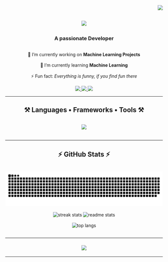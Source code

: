 <!-- Visitor Badge -->
<img align="right" src="https://visitor-badge.laobi.icu/badge?page_id=salesp07.salesp07" />

<!-- Intro Title -->
<h1 align="center">
  <img src="https://readme-typing-svg.herokuapp.com/?font=Righteous&size=35&center=true&vCenter=true&width=500&height=70&duration=4000&lines=Hi+There!+👋;+I'm+Md+Sanzid!" />
</h1>

<h3 align="center">A passionate Developer</h3>

<br/>

<!-- About -->
<div align="center">
  🔭 I’m currently working on <b>Machine Learning Projects</b><br><br>
  🌱 I’m currently learning <b>Machine Learning</b><br><br>
  ⚡ Fun fact: <i>Everything is funny, if you find fun there</i>
</div>

<br/>

<!-- Social Links -->
<div align="center"> 
  <a href="mailto:mssanjidahmed993@gmail.com">
    <img src="https://img.shields.io/badge/Gmail-333333?style=for-the-badge&logo=gmail&logoColor=red" />
  </a>
  <a href="https://x.com/mohammadsanjid3?t=RQVGN56_uit6JNmA4ZxTtA&s=09" target="_blank">
    <img src="https://img.shields.io/badge/Twitter-1DA1F2?style=for-the-badge&logo=twitter&logoColor=white" />
  </a>
  <a href="https://www.linkedin.com/in/md-sanzid-29b675241/" target="_blank">
    <img src="https://img.shields.io/badge/LinkedIn-0077B5?style=for-the-badge&logo=linkedin&logoColor=white" />
  </a>
</div>

<hr/>

<!-- Skills -->
<h2 align="center">⚒️ Languages • Frameworks • Tools ⚒️</h2>
<br/>
<div align="center">
  <img src="https://skillicons.dev/icons?i=html,css,js,c,python,java,github,wordpress,bootstrap,androidstudio" />
</div>

<br/>
<hr/>

<!-- Stats Section -->
<h2 align="center">⚡ GitHub Stats ⚡</h2>
<br/>

<!-- Contribution Graph -->
<div align="center">
  <img src="https://raw.githubusercontent.com/taqui-786/taqui-786/output/github-contribution-grid-snake.svg" alt="contribution graph" />
</div>

<br/>

<!-- Main Stats -->
<div align="center">
  <img width="390" src="https://github-readme-streak-stats-salesp07.vercel.app/?user=taqui-786&count_private=true&theme=react&border_radius=10" alt="streak stats"/>
  <img width="390" src="https://github-readme-stats-salesp07.vercel.app/api?username=taqui-786&count_private=true&show_icons=true&theme=react&rank_icon=github&border_radius=10" alt="readme stats" />
</div>

<br/>

<!-- Top Languages -->
<div align="center">
  <img width="325" src="https://github-readme-stats-salesp07.vercel.app/api/top-langs/?username=taqui-786&hide=HTML&langs_count=8&layout=compact&theme=react&border_radius=10&size_weight=0.5&count_weight=0.5&exclude_repo=github-readme-stats" alt="top langs" />
</div>

<br/>
<hr/>

<!-- Footer -->
<h3 align="center">
  <img src="https://readme-typing-svg.herokuapp.com/?font=Righteous&size=25&center=true&vCenter=true&width=500&height=70&duration=4000&lines=Thanks+for+visiting!+✌️;+Shoot+me+a+message+on+Linkedin!;I'm+always+down+to+collab+:)" />
</h3>

<hr/>

